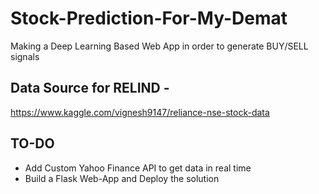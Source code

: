 # Stock-Prediction-For-My-Demat
Making a Deep Learning Based Web App in order to generate BUY/SELL signals

## Data Source for RELIND - 
https://www.kaggle.com/vignesh9147/reliance-nse-stock-data

## TO-DO
- Add Custom Yahoo Finance API to get data in real time
- Build a Flask Web-App and Deploy the solution
